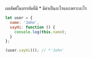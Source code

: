 ผลลัพธ์ในบรรทัดที่มี * มีค่าเป็นอะไรและเพราะอะไร

```js
let user = {
  name: 'John',
  sayHi: function () {
    console.log(this.name);
  }
};

(user.sayHi)(); // *'John'
```